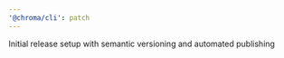 ```yaml
---
'@chroma/cli': patch
---
```


Initial release setup with semantic versioning and automated publishing
